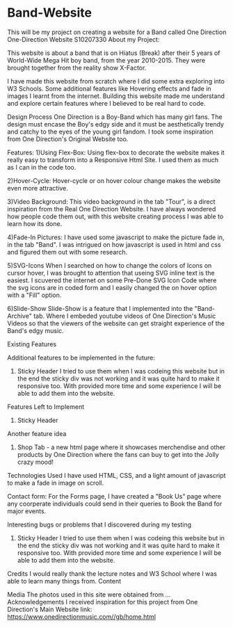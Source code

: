 # Band-Website
This will be my project on creating a website for a Band called One Direction
One-Direction Website
S10207330
About my Project:

This website is about a band that is on Hiatus (Break) after their 5 years of World-Wide Mega Hit boy band, from the year 2010-2015.
They were brought together from the reality show X-Factor.

I have made this website from scratch where I did some extra exploring into W3 Schools.
Some additional features like Hovering effects and fade in images I learnt from the internet.
Building this website made me understand and explore certain features where I believed to be real hard to code.


Design Process
One Direction is a Boy-Band which has many girl fans.
The design must encase the Boy's edgy side and it must be aesthetically trendy and catchy to the eyes of the young girl fandom.
I took some inspiration from One Direction's Original Website too.

Features:
 1)Using Flex-Box:
    Using flex-box to decorate the website makes it really easy to transform into a Responsive Html Site.
    I used them as much as I can in the code too.

2)Hover-Cycle:
    Hover-cycle or on hover colour change makes the website even more attractive.

3)Video Background:
    This video background in the tab "Tour", is a direct inspiration from the Real One Direction Website. I have always wondered how people code them out, with this website creating process I was able to learn how its done.

4)Fade-In Pictures:
    I have used some javascript to make the picture fade in, in the tab "Band". I was intrigued on how javascript is used in html and css and figured them out with some research.

5)SVG-Icons
    When I searched on how to change the colors of Icons on cursor hover, I was brought to attention that useing SVG inline text is the easiest. I scuvered the internet on some Pre-Done SVG Icon Code where the svg icons are in coded form and I easily changed the on hover option with a "Fill" option.

6)Slide-Show
    Slide-Show is a feature that I implemented into the "Band-Archive" tab. Where I embeded youtube videos of One Direction's Music Videos so that the viewers of the website can get straight experience of the Band's edgy music.


Existing Features


Additional features to be implemented in the future:
1) Sticky Header
    I tried to use them when I was codeing this website but in the end the sticky div was not working and it was quite hard to make it responsive too. With provided more time and some experience I will be able to add them into the website.


Features Left to Implement
1) Sticky Header

Another feature idea
1) Shop Tab - a new html page where it showcases merchendise and other products by One Direction where the fans can buy to get into the Jolly crazy mood!

Technologies Used
I have used HTML, CSS, and a light amount of javascript to make a fade in image on scroll.

Contact form:
For the Forms page, I have created a "Book Us" page where any coorperate individuals could send in their queries to Book the Band for major events.

Interesting bugs or problems that I discovered during my testing

1) Sticky Header
    I tried to use them when I was codeing this website but in the end the sticky div was not working and it was quite hard to make it responsive too. With provided more time and some experience I will be able to add them into the website.


Credits
    I would really thank the lecture notes and W3 School where I was able to learn many things from.
Content

Media
The photos used in this site were obtained from ...
Acknowledgements
I received inspiration for this project from One Direction's Main Website
link: https://www.onedirectionmusic.com//gb/home.html
